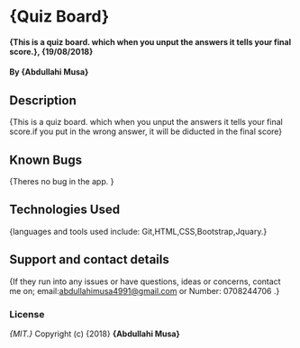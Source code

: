 
# {Quiz Board}
#### {This is a quiz board. which when you unput the answers it tells your final score.}, {19/08/2018}
#### By **{Abdullahi Musa}**
## Description
{This is a quiz board. which when you unput the answers it tells your final score.if you put in the wrong answer, it will be diducted in the final score}

## Known Bugs
{Theres no bug in the app. }
## Technologies Used
{languages and tools used include: Git,HTML,CSS,Bootstrap,Jquary.}
## Support and contact details
{If they run into any issues or have questions, ideas or concerns, contact me on; email:abdullahimusa4991@gmail.com or Number: 0708244706 .}
### License
*{MIT.}*
Copyright (c) {2018} **{Abdullahi Musa}**
